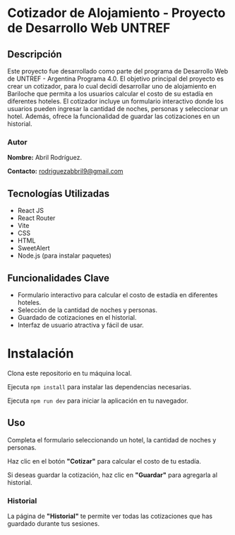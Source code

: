 # Cotizador de Alojamiento - Proyecto de Desarrollo Web UNTREF

## Descripción
Este proyecto fue desarrollado como parte del programa de Desarrollo Web de UNTREF - Argentina Programa 4.0. El objetivo principal del proyecto es crear un cotizador, para lo cual decidí desarrollar uno de alojamiento en Bariloche que permita a los usuarios calcular el costo de su estadía en diferentes hoteles. El cotizador incluye un formulario interactivo donde los usuarios pueden ingresar la cantidad de noches, personas y seleccionar un hotel. Además, ofrece la funcionalidad de guardar las cotizaciones en un historial.

### Autor
**Nombre:** Abril Rodríguez.

**Contacto:** rodriguezabbril9@gmail.com

## Tecnologías Utilizadas
- React JS
- React Router
- Vite
- CSS
- HTML
- SweetAlert
- Node.js (para instalar paquetes)

## Funcionalidades Clave
- Formulario interactivo para calcular el costo de estadía en diferentes hoteles.
- Selección de la cantidad de noches y personas.
- Guardado de cotizaciones en el historial.
- Interfaz de usuario atractiva y fácil de usar.
  
# Instalación
Clona este repositorio en tu máquina local.

Ejecuta `npm install` para instalar las dependencias necesarias.

Ejecuta `npm run dev` para iniciar la aplicación en tu navegador.

## Uso
Completa el formulario seleccionando un hotel, la cantidad de noches y personas.

Haz clic en el botón **"Cotizar"** para calcular el costo de tu estadía.

Si deseas guardar la cotización, haz clic en **"Guardar"** para agregarla al historial.

### Historial
La página de **"Historial"** te permite ver todas las cotizaciones que has guardado durante tus sesiones.
